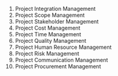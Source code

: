 1) Project Integration Management
2) Project Scope Management
3) Project Stakeholder Management
4) Project Cost Management
5) Project Time Management
6) Project Quality Management
7) Project Human Resource Management
8) Project Risk Management
9) Project Communication Management
10) Project Procurement Management

